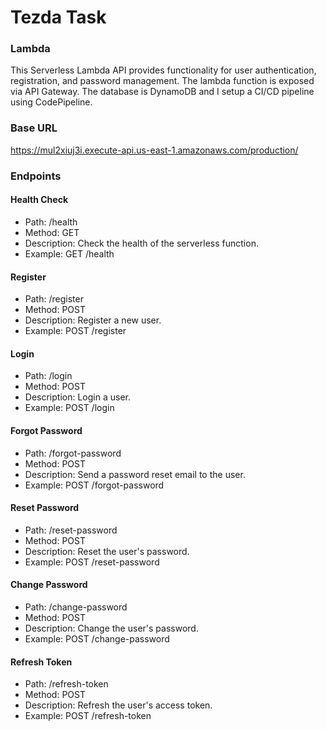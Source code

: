 # Tezda Task

### Lambda
This Serverless Lambda API provides functionality for user authentication, registration, and password management. The lambda function is exposed via API Gateway. The database is DynamoDB and I setup a CI/CD pipeline using CodePipeline. 

### Base URL
https://mul2xiuj3i.execute-api.us-east-1.amazonaws.com/production/

### Endpoints
#### Health Check
- Path: /health
- Method: GET
- Description: Check the health of the serverless function.
- Example: GET /health

#### Register
- Path: /register
- Method: POST
- Description: Register a new user.
- Example: POST /register

#### Login
- Path: /login
- Method: POST
- Description: Login a user.
- Example: POST /login

#### Forgot Password
- Path: /forgot-password
- Method: POST
- Description: Send a password reset email to the user.
- Example: POST /forgot-password

#### Reset Password
- Path: /reset-password
- Method: POST
- Description: Reset the user's password.
- Example: POST /reset-password

#### Change Password
- Path: /change-password
- Method: POST
- Description: Change the user's password.
- Example: POST /change-password

#### Refresh Token
- Path: /refresh-token
- Method: POST
- Description: Refresh the user's access token.
- Example: POST /refresh-token
